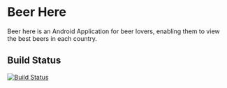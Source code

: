 # Beer Here

Beer here is an Android Application for beer lovers, enabling them to view the best beers in each country.

## Build Status

[![Build Status](https://travis-ci.com/xJ3rian/COM2027.svg?token=RDDdkyqB9KzNycFsfGTR&branch=dev)](https://travis-ci.com/xJ3rian/COM2027)
